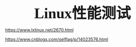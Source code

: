 ### <center> <font size=34 face="STKaiti"> Linux性能测试 </font>    <!-- {docsify-ignore} -->

https://www.lxlinux.net/2670.html

https://www.cnblogs.com/selflag/p/14023576.html

